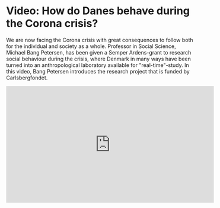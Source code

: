 # Video: How do Danes behave during the Corona crisis?

We are now facing the Corona crisis with great consequences to follow both for the individual and society as a whole. Professor in Social Science, Michael Bang Petersen, has been given a Semper Ardens-grant to research social behaviour during the crisis, where Denmark in many ways have been turned into an anthropological laboratory available for "real-time"-study. In this video, Bang Petersen introduces the research project that is funded by Carlsbergfondet.

<iframe width="560" height="315" src="https://www.youtube.com/embed/_xOzQBLTepo" frameborder="0" allow="accelerometer; autoplay; encrypted-media; gyroscope; picture-in-picture" allowfullscreen></iframe> 
